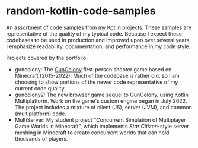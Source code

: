 # random-kotlin-code-samples
An assortment of code samples from my Kotlin projects. These samples are representative of the quality of my typical code. Because I expect these codebases to be used in production and improved upon over several years, I emphasize readability, documentation, and performance in my code style.

Projects covered by the portfolio:

* guncolony: The [GunColony](https://guncolony.com/) first-person shooter game based on Minecraft (2015-2022). Much of the codebase is rather old, so I am choosing to show portions of the newer code representative of my current code quality.
* guncolony2: The new browser game sequel to GunColony, using Kotlin Multiplatform. Work on the game's custom engine began in July 2022. The project includes a mixture of client (JS), server (JVM), and common (multiplatform) code.
* MultiServer: My student project "Concurrent Simulation of Multiplayer Game Worlds in Minecraft", which implements *Star Citizen*-style server meshing in Minecraft to create concurrent worlds that can hold thousands of players.
